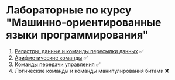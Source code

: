 ﻿# Лабораторные по курсу "Машинно-ориентированные языки программирования"

1. [Регистры, данные и команды пересылки данных](https://github.com/ArtemKD/MOYZ-Labs/tree/master/Lab1 "Лабораторная работа №1") ✅
2. [Арифметические команды](https://github.com/ArtemKD/MOYZ-Labs/tree/master/Lab2 "Лабораторная работа №2") ✅
3. [Команды передачи управления](https://github.com/ArtemKD/MOYZ-Labs/tree/master/Lab3 "Лабораторная работа №3") ✅
4. Логические команды и команды манипулирования битами ❌